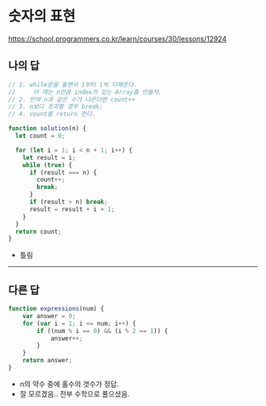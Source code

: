 # 숫자의 표현

https://school.programmers.co.kr/learn/courses/30/lessons/12924

## 나의 답

```js
// 1. while문을 돌면서 1부터 1씩 더해준다.
//     이 때는 n만큼 index가 있는 Array를 만들자.
// 2. 만약 n과 같은 수가 나온다면 count++
// 3. n보다 초과할 경우 break;
// 4. count를 return 한다.

function solution(n) {
  let count = 0;

  for (let i = 1; i < n + 1; i++) {
    let result = i;
    while (true) {
      if (result === n) {
        count++;
        break;
      }
      if (result > n) break;
      result = result + i + 1;
    }
  }
  return count;
}
```

- 틀림

---

## 다른 답

```js
function expressions(num) {
    var answer = 0;
    for (var i = 1; i <= num; i++) {
        if ((num % i == 0) && (i % 2 == 1)) {
            answer++;
        }
    }
    return answer;
}
```

- n의 약수 중에 홀수의 갯수가 정답.
- 잘 모르겠음.. 전부 수학으로 풀으셨음.

